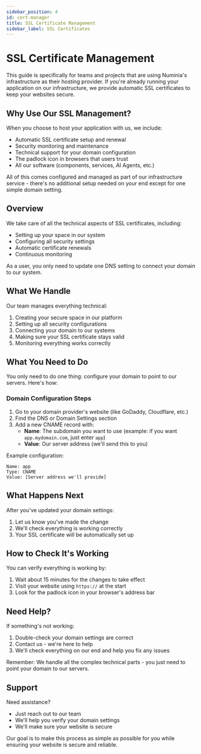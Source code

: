 ```yaml
---
sidebar_position: 4
id: cert-manager
title: SSL Certificate Management
sidebar_label: SSL Certificates
---
```


# SSL Certificate Management

This guide is specifically for teams and projects that are using Numinia's infrastructure as their hosting provider. If you're already running your application on our infrastructure, we provide automatic SSL certificates to keep your websites secure.

## Why Use Our SSL Management?

When you choose to host your application with us, we include:
- Automatic SSL certificate setup and renewal
- Security monitoring and maintenance
- Technical support for your domain configuration
- The padlock icon in browsers that users trust
- All our software (components, services, AI Agents, etc.)

All of this comes configured and managed as part of our infrastructure service - there's no additional setup needed on your end except for one simple domain setting.

## Overview

We take care of all the technical aspects of SSL certificates, including:
- Setting up your space in our system
- Configuring all security settings
- Automatic certificate renewals
- Continuous monitoring

As a user, you only need to update one DNS setting to connect your domain to our system.

## What We Handle

Our team manages everything technical:
1. Creating your secure space in our platform
2. Setting up all security configurations
3. Connecting your domain to our systems
4. Making sure your SSL certificate stays valid
5. Monitoring everything works correctly

## What You Need to Do

You only need to do one thing: configure your domain to point to our servers. Here's how:

### Domain Configuration Steps

1. Go to your domain provider's website (like GoDaddy, Cloudflare, etc.)
2. Find the DNS or Domain Settings section
3. Add a new CNAME record with:
   - **Name**: The subdomain you want to use (example: if you want `app.mydomain.com`, just enter `app`)
   - **Value**: Our server address (we'll send this to you)

Example configuration:
```dns
Name: app
Type: CNAME
Value: [Server address we'll provide]
```

## What Happens Next

After you've updated your domain settings:
1. Let us know you've made the change
2. We'll check everything is working correctly
3. Your SSL certificate will be automatically set up

## How to Check It's Working

You can verify everything is working by:
1. Wait about 15 minutes for the changes to take effect
2. Visit your website using `https://` at the start
3. Look for the padlock icon in your browser's address bar

## Need Help?

If something's not working:
1. Double-check your domain settings are correct
2. Contact us - we're here to help
3. We'll check everything on our end and help you fix any issues

Remember: We handle all the complex technical parts - you just need to point your domain to our servers.

## Support

Need assistance?
- Just reach out to our team
- We'll help you verify your domain settings
- We'll make sure your website is secure

Our goal is to make this process as simple as possible for you while ensuring your website is secure and reliable. 